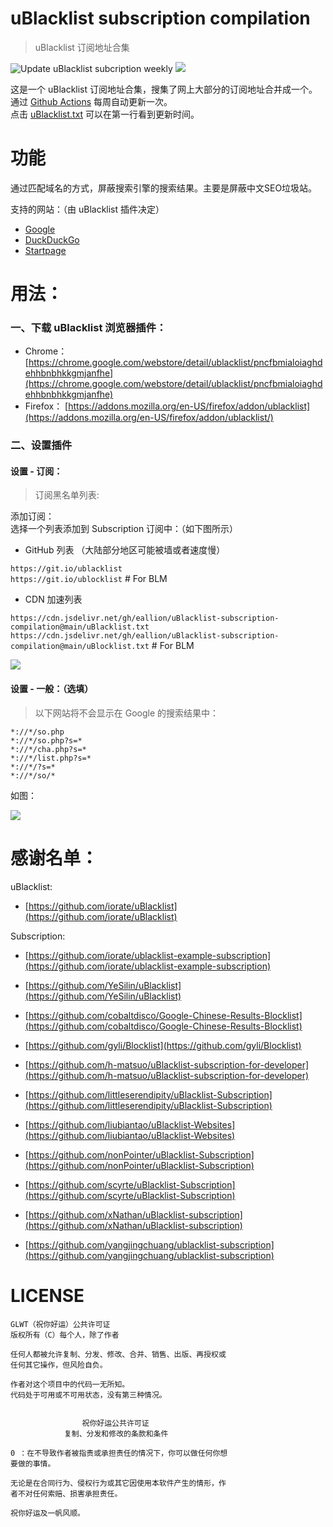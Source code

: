 # uBlacklist subscription compilation
> uBlacklist 订阅地址合集

![Update uBlacklist subcription weekly](https://github.com/eallion/uBlacklist-subscription-compilation/workflows/Update%20uBlacklist%20subcription%20weekly/badge.svg?branch=main) [![](https://data.jsdelivr.com/v1/package/gh/eallion/uBlacklist-subscription-compilation/badge)](https://www.jsdelivr.com/package/gh/eallion/uBlacklist-subscription-compilation)

这是一个 uBlacklist 订阅地址合集，搜集了网上大部分的订阅地址合并成一个。通过 [Github Actions](https://github.com/eallion/uBlacklist-subscription-compilation/actions) 每周自动更新一次。  
点击 [uBlacklist.txt](https://github.com/eallion/uBlacklist-subscription-compilation/blob/main/uBlacklist.txt) 可以在第一行看到更新时间。

# 功能

通过匹配域名的方式，屏蔽搜索引擎的搜索结果。主要是屏蔽中文SEO垃圾站。  

支持的网站：（由 uBlacklist 插件决定）
- [Google](https://www.google.com/ncr?gws_rd=ssl)
- [DuckDuckGo](https://duckduckgo.com/)
- [Startpage](https://www.startpage.com/)

# 用法：

### 一、下载 uBlacklist 浏览器插件：
- Chrome： [https://chrome.google.com/webstore/detail/ublacklist/pncfbmialoiaghdehhbnbhkkgmjanfhe](https://chrome.google.com/webstore/detail/ublacklist/pncfbmialoiaghdehhbnbhkkgmjanfhe)
- Firefox： [https://addons.mozilla.org/en-US/firefox/addon/ublacklist](https://addons.mozilla.org/en-US/firefox/addon/ublacklist/)

### 二、设置插件

#### 设置 - 订阅：

> 订阅黑名单列表:

添加订阅：  
选择一个列表添加到 Subscription 订阅中：（如下图所示）  

- GitHub 列表 （大陆部分地区可能被墙或者速度慢）

`https://git.io/ublacklist`  
`https://git.io/ublocklist` # For BLM

- CDN 加速列表

`https://cdn.jsdelivr.net/gh/eallion/uBlacklist-subscription-compilation@main/uBlacklist.txt`
`https://cdn.jsdelivr.net/gh/eallion/uBlacklist-subscription-compilation@main/uBlocklist.txt` # For BLM

![](https://cdn.jsdelivr.net/gh/eallion/uBlacklist-subscription-compilation@main/tools/x2yWi62OWl.png)

#### 设置 - 一般：（选填）

>以下网站将不会显示在 Google 的搜索结果中：

```
*://*/so.php
*://*/so.php?s=*
*://*/cha.php?s=*
*://*/list.php?s=*
*://*/?s=*
*://*/so/*
```
如图：

![](https://cdn.jsdelivr.net/gh/eallion/uBlacklist-subscription-compilation@main/tools/PKO0JoJBpU.png)


# 感谢名单：

uBlacklist: 
- [https://github.com/iorate/uBlacklist](https://github.com/iorate/uBlacklist)

Subscription:

- [https://github.com/iorate/ublacklist-example-subscription](https://github.com/iorate/ublacklist-example-subscription)

- [https://github.com/YeSilin/uBlacklist](https://github.com/YeSilin/uBlacklist)
- [https://github.com/cobaltdisco/Google-Chinese-Results-Blocklist](https://github.com/cobaltdisco/Google-Chinese-Results-Blocklist)
- [https://github.com/gyli/Blocklist](https://github.com/gyli/Blocklist)
- [https://github.com/h-matsuo/uBlacklist-subscription-for-developer](https://github.com/h-matsuo/uBlacklist-subscription-for-developer)
- [https://github.com/littleserendipity/uBlacklist-Subscription](https://github.com/littleserendipity/uBlacklist-Subscription)
- [https://github.com/liubiantao/uBlacklist-Websites](https://github.com/liubiantao/uBlacklist-Websites)
- [https://github.com/nonPointer/uBlacklist-Subscription](https://github.com/nonPointer/uBlacklist-Subscription)
- [https://github.com/scyrte/uBlacklist-Subscription](https://github.com/scyrte/uBlacklist-Subscription)
- [https://github.com/xNathan/uBlacklist-subscription](https://github.com/xNathan/uBlacklist-subscription)
- [https://github.com/yangjingchuang/ublacklist-subscription](https://github.com/yangjingchuang/ublacklist-subscription)


# LICENSE
```
GLWT（祝你好运）公共许可证
版权所有（C）每个人，除了作者

任何人都被允许复制、分发、修改、合并、销售、出版、再授权或
任何其它操作，但风险自负。

作者对这个项目中的代码一无所知。
代码处于可用或不可用状态，没有第三种情况。


                祝你好运公共许可证
            复制、分发和修改的条款和条件

0 ：在不导致作者被指责或承担责任的情况下，你可以做任何你想
要做的事情。

无论是在合同行为、侵权行为或其它因使用本软件产生的情形，作
者不对任何索赔、损害承担责任。

祝你好运及一帆风顺。
```

